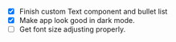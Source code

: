- [x] Finish custom Text component and bullet list
- [x] Make app look good in dark mode.
- [ ] Get font size adjusting properly.
